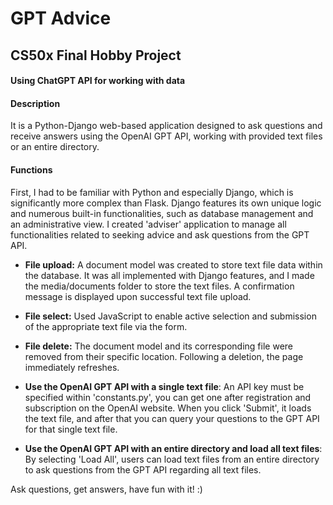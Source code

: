 # GPT Advice

## CS50x Final Hobby Project

#### Using ChatGPT API for working with data

#### Description

It is a Python-Django web-based application designed to ask questions and receive answers using the OpenAI GPT API, working with provided text files or an entire directory.

#### Functions

First, I had to be familiar with Python and especially Django, which is significantly more complex than Flask. Django features its own unique logic and numerous built-in functionalities, such as database management and an administrative view. I created 'adviser' application to manage all functionalities related to seeking advice and ask questions from the GPT API.

- __File upload:__
A document model was created to store text file data within the database. It was all implemented with Django features, and I made the media/documents folder to store the text files. A confirmation message is displayed upon successful text file upload.

- __File select:__
Used JavaScript to enable active selection and submission of the appropriate text file via the form.

- __File delete:__
The document model and its corresponding file were removed from their specific location. Following a deletion, the page immediately refreshes.

- __Use the OpenAI GPT API with a single text file__:
An API key must be specified within 'constants.py', you can get one after registration and subscription on the OpenAI website. When you click 'Submit', it loads the text file, and after that you can query your questions to the GPT API for that single text file.

- __Use the OpenAI GPT API with an entire directory and load all text files__:
By selecting 'Load All', users can load text files from an entire directory to ask questions from the GPT API regarding all text files.

Ask questions, get answers, have fun with it! :)